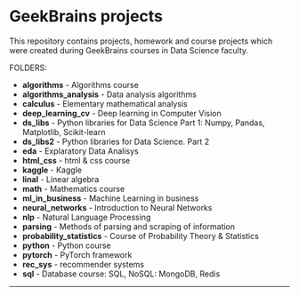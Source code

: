 # GeekBrains projects

This repository contains projects, homework and course projects which were created during GeekBrains courses in Data Science faculty.

FOLDERS:

- **algorithms** - Algorithms course
- **algorithms_analysis** - Data analysis algorithms
- **calculus** - Elementary mathematical analysis
- **deep_learning_cv** - Deep learning in Computer Vision
- **ds_libs** - Python libraries for Data Science Part 1: Numpy, Pandas, Matplotlib, Scikit-learn
- **ds_libs2** - Python libraries for Data Science. Part 2
- **eda** - Explaratory Data Analisys
- **html_css** - html & css course
- **kaggle** - Kaggle
- **linal** - Linear algebra
- **math** - Mathematics course
- **ml_in_business** - Machine Learning in business
- **neural_networks** - Introduction to Neural Networks
- **nlp** - Natural Language Processing
- **parsing** - Methods of parsing and scraping of information
- **probability_statistics** - Course of Probability Theory & Statistics
- **python** - Python course
- **pytorch** - PyTorch framework
- **rec_sys** - recommender systems
- **sql** - Database course: SQL, NoSQL: MongoDB, Redis

---------------------------------------


